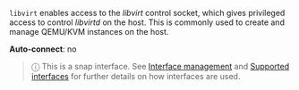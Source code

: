 `libvirt` enables access to the *libvirt* control socket, which gives privileged access to control *libvirtd* on the host. This is commonly used to create and manage QEMU/KVM instances on the host.

**Auto-connect**: no

> ⓘ  This is a snap interface. See [Interface management](/t/interface-management/6154) and [Supported interfaces](/t/supported-interfaces/7744) for further details on how interfaces are used.